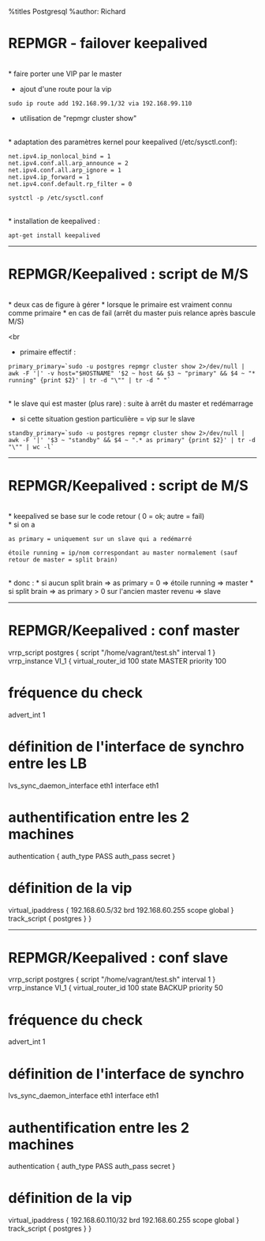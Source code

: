 %titles Postgresql
%author: Richard


# REPMGR - failover keepalived

<br>
* faire porter une VIP par le master

* ajout d'une route pour la vip

```
sudo ip route add 192.168.99.1/32 via 192.168.99.110
```

* utilisation de "repmgr cluster show"

<br>
* adaptation des paramètres kernel pour keepalived (/etc/sysctl.conf): 

```
net.ipv4.ip_nonlocal_bind = 1
net.ipv4.conf.all.arp_announce = 2
net.ipv4.conf.all.arp_ignore = 1
net.ipv4.ip_forward = 1
net.ipv4.conf.default.rp_filter = 0
```

```
systctl -p /etc/sysctl.conf
```


<br>
* installation de keepalived :

```
apt-get install keepalived
```

------------------------------------------------------------------

# REPMGR/Keepalived : script de M/S

<br>
* deux cas de figure à gérer
		* lorsque le primaire est vraiment connu comme primaire
		* en cas de fail (arrêt du master puis relance après bascule M/S)

<br
* primaire effectif :

```
primary_primary=`sudo -u postgres repmgr cluster show 2>/dev/null | awk -F '|' -v host="$HOSTNAME" '$2 ~ host && $3 ~ "primary" && $4 ~ "* running" {print $2}' | tr -d "\"" | tr -d " "`
```

<br>
* le slave qui est master (plus rare) : suite à arrêt du master et redémarrage

* si cette situation gestion particulière = vip sur le slave

```
standby_primary=`sudo -u postgres repmgr cluster show 2>/dev/null | awk -F '|' '$3 ~ "standby" && $4 ~ ".* as primary" {print $2}' | tr -d "\"" | wc -l`
```

-----------------------------------------------------------------------

# REPMGR/Keepalived : script de M/S

<br>
* keepalived se base sur le code retour ( 0 = ok; autre = fail)

<br>
* si on a

```
as primary = uniquement sur un slave qui a redémarré
```

```
étoile running = ip/nom correspondant au master normalement (sauf retour de master = split brain)
```

<br>
* donc : 
		* si aucun split brain => as primary = 0 => étoile running => master
		* si split brain => as primary > 0 sur l'ancien master revenu => slave

-----------------------------------------------------------------------

# REPMGR/Keepalived : conf master

vrrp_script postgres {
                script "/home/vagrant/test.sh"
                interval 1
}
vrrp_instance VI_1 {
   virtual_router_id 100
   state MASTER
   priority 100
   # fréquence du check
   advert_int 1
   # définition de l'interface de synchro entre les LB 
   lvs_sync_daemon_interface eth1
   interface eth1
   # authentification entre les 2 machines
   authentication {
                auth_type PASS
                auth_pass secret
   }
   # définition de la vip
   virtual_ipaddress {
       192.168.60.5/32 brd 192.168.60.255 scope global
   }
   track_script {
      postgres
   }
}

---------------------------------------------------------------------------

# REPMGR/Keepalived : conf slave

vrrp_script postgres {
                script "/home/vagrant/test.sh"
                interval 1
}
vrrp_instance VI_1 {
   virtual_router_id 100
   state BACKUP 
   priority 50
   # fréquence du check
   advert_int 1
   # définition de l'interface de synchro
   lvs_sync_daemon_interface eth1
   interface eth1
   # authentification entre les 2 machines
   authentication {
                auth_type PASS
                auth_pass secret
   }
   # définition de la vip
   virtual_ipaddress {
       192.168.60.110/32 brd 192.168.60.255 scope global
   }
   track_script {
      postgres
   }
}

